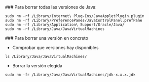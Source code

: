 ### Para borrar todas las versiones de Java:

```
sudo rm -rf /Library/Internet\ Plug-Ins/JavaAppletPlugin.plugin  
sudo rm -rf /Library/PreferencePanes/JavaControlPanel.prefPane  
sudo rm -rf /Library/Application\ Support/Oracle/Java/ 
sudo rm -rf /Library/Java/JavaVirtualMachines 
```

### Para borrar una versión en concreto

- Comprobar que versiones hay disponibles
```
ls /Library/Java/JavaVirtualMachines/
```

- Borrar la versión elegida
```
sudo rm -fr /Library/Java/JavaVirtualMachines/jdk-x.x.x.jdk
```
